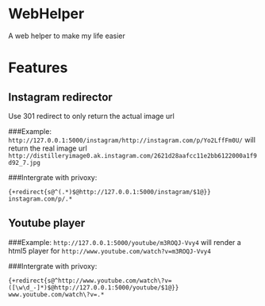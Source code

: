 WebHelper
=========

A web helper to make my life easier


Features
========

Instagram redirector
--------------------
Use 301 redirect to only return the actual image url

###Example:
`http://127.0.0.1:5000/instagram/http://instagram.com/p/Yo2LffFm0U/` will return the real image url ` http://distilleryimage0.ak.instagram.com/2621d28aafcc11e2bb6122000a1f9d92_7.jpg`

###Intergrate with privoxy:
```
{+redirect{s@^(.*)$@http://127.0.0.1:5000/instagram/$1@}}
instagram.com/p/.*
```

Youtube player
--------------
###Example:
`http://127.0.0.1:5000/youtube/m3ROQJ-Vvy4` will render a html5 player for `http://www.youtube.com/watch?v=m3ROQJ-Vvy4`

###Intergrate with privoxy:
```
{+redirect{s@^http://www.youtube.com/watch\?v=([\w\d_-]*)$@http://127.0.0.1:5000/youtube/$1@}}
www.youtube.com/watch\?v=.*
```